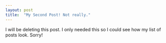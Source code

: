 ```yaml
---
layout: post
title:  "My Second Post! Not really."
---
```

I will be deleting this post.  I only needed this so I could see how my list of posts look.
Sorry!
